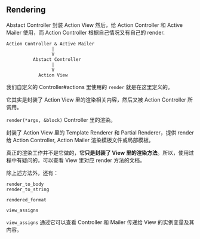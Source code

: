 ## Rendering

Abstact Controller 封装 Action View
然后，给 Action Controller 和 Active Mailer 使用，而 Action Controller 根据自己情况又有自己的 render.

```
Action Controller & Active Mailer
                 |
                 V
          Abstact Controller
                 |
                 V
            Action View
```

我们自定义的 Controller#actions 里使用的 `render` 就是在这里定义的。

它其实是封装了 Action View 里的渲染相关内容，然后又被 Action Controller 所调用。

`render(*args, &block)` Controller 里的渲染。

封装了 Action View 里的 Template Renderer 和 Partial Renderer，提供 render 给 Action Controller, Action Mailer 渲染模板文件或局部模板。

真正的渲染工作并不是它做的，**它只是封装了 View 里的渲染方法**。所以，使用过程中有疑问的，可以查看 View 里对应 render 方法的文档。

除上述方法外，还有：

```
render_to_body
render_to_string

rendered_format

view_assigns
```

`view_assigns` 通过它可以查看 Controller 和 Mailer 传递给 View 的实例变量及其内容。
